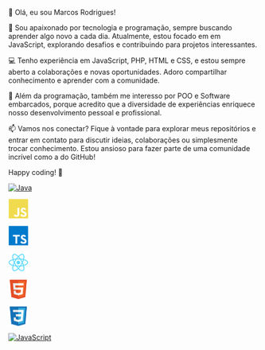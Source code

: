 👋 Olá, eu sou Marcos Rodrigues!

🚀 Sou apaixonado por tecnologia e programação, sempre buscando aprender algo novo a cada dia. Atualmente, estou focado em em JavaScript, explorando desafios e contribuindo para projetos interessantes.

💻 Tenho experiência em JavaScript, PHP, HTML e CSS, e estou sempre aberto a colaborações e novas oportunidades. Adoro compartilhar conhecimento e aprender com a comunidade.

🌱 Além da programação, também me interesso por POO e Software embarcados, porque acredito que a diversidade de experiências enriquece nosso desenvolvimento pessoal e profissional.

📫 Vamos nos conectar? Fique à vontade para explorar meus repositórios e entrar em contato para discutir ideias, colaborações ou simplesmente trocar conhecimento. Estou ansioso para fazer parte de uma comunidade incrível como a do GitHub!

Happy coding! 🚀



<a target="_blank" rel="noopener noreferrer nofollow" href="https://raw.githubusercontent.com/tomchen/stack-icons/master/logos/java.svg"><img alt="Java" height="40px" width="40px" src="https://raw.githubusercontent.com/tomchen/stack-icons/master/logos/java.svg" title="Java"></a>

<a target="_blank" rel="noopener noreferrer nofollow" href="https://raw.githubusercontent.com/devicons/devicon/master/icons/javascript/javascript-plain.svg"><img align="center" alt="Rafa-Js" height="40px" width="40px" src="https://raw.githubusercontent.com/devicons/devicon/master/icons/javascript/javascript-plain.svg"></a>

<a target="_blank" rel="noopener noreferrer nofollow" href="https://raw.githubusercontent.com/devicons/devicon/master/icons/typescript/typescript-plain.svg"><img align="center" alt="Rafa-Ts" height="40px" width="40px" src="https://raw.githubusercontent.com/devicons/devicon/master/icons/typescript/typescript-plain.svg"></a>

<a target="_blank" rel="noopener noreferrer nofollow" href="https://raw.githubusercontent.com/devicons/devicon/master/icons/react/react-original.svg"><img align="center" alt="Rafa-React" height="40px" width="40px" src="https://raw.githubusercontent.com/devicons/devicon/master/icons/react/react-original.svg"></a>

<a target="_blank" rel="noopener noreferrer nofollow" href="https://raw.githubusercontent.com/devicons/devicon/master/icons/html5/html5-original.svg"><img align="center" alt="Rafa-HTML" height="40px" width="40px" src="https://raw.githubusercontent.com/devicons/devicon/master/icons/html5/html5-original.svg"></a>

<a target="_blank" rel="noopener noreferrer nofollow" href="https://raw.githubusercontent.com/devicons/devicon/master/icons/css3/css3-original.svg"><img align="center" alt="Rafa-CSS" height="40px" width="40px" src="https://raw.githubusercontent.com/devicons/devicon/master/icons/css3/css3-original.svg"></a>

<a target="_blank" rel="noopener noreferrer nofollow" href="https://raw.githubusercontent.com/tomchen/stack-icons/master/logos/bootstrap.svg"><img alt="JavaScript" height="40px" width="40px" src="https://raw.githubusercontent.com/tomchen/stack-icons/master/logos/bootstrap.svg" title="Bootstrap"></a>
